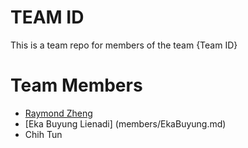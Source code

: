 # TEAM ID
This is a team repo for members of the team {Team ID}

# Team Members
* [Raymond Zheng](members/Raymond.md)
* [Eka Buyung Lienadi] (members/EkaBuyung.md)
* Chih Tun
